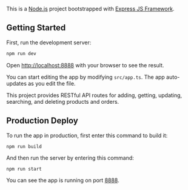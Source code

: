 This is a [Node.js](https://nodejs.org/en) project bootstrapped with [Express JS Framework](https://expressjs.com/).

## Getting Started

First, run the development server:

```bash
npm run dev
```

Open [http://localhost:8888](http://localhost:8888) with your browser to see the result.

You can start editing the app by modifying `src/app.ts`. The app auto-updates as you edit the file.

This project provides RESTful API routes for adding, getting, updating, searching, and deleting products and orders.

## Production Deploy

To run the app in production, first enter this command to build it:

```
npm run build
```
And then run the server by entering this command:
```
npm run start
```
You can see the app is running on port [8888](http://localhost:8888).